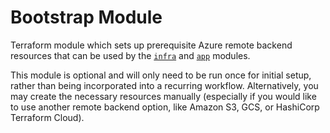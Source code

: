 # Bootstrap Module

Terraform module which sets up prerequisite Azure remote backend resources that can be used by the [`infra`](../infra/) and [`app`](../app/) modules. 

This module is optional and will only need to be run once for initial setup, rather than being incorporated into a recurring workflow. Alternatively, you may create the necessary resources manually (especially if you would like to use another remote backend option, like Amazon S3, GCS, or HashiCorp Terraform Cloud).